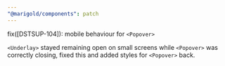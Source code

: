 ```yaml
---
"@marigold/components": patch
---
```


fix([DSTSUP-104]): mobile behaviour for `<Popover>`

`<Underlay>` stayed remaining open on small screens while `<Popover>` was correctly closing, fixed this and added styles for `<Popover>` back.
